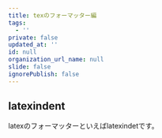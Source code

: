 ```yaml
---
title: texのフォーマッター編
tags:
  - ''
private: false
updated_at: ''
id: null
organization_url_name: null
slide: false
ignorePublish: false
---
```

## latexindent

latexのフォーマッターといえばlatexindetです。
